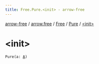 ```yaml
---
title: Free.Pure.<init> - arrow-free
---
```


[arrow-free](../../../index.html) / [arrow.free](../../index.html) / [Free](../index.html) / [Pure](index.html) / [&lt;init&gt;](./-init-.html)

# &lt;init&gt;

`Pure(a: `[`A`](index.html#A)`)`